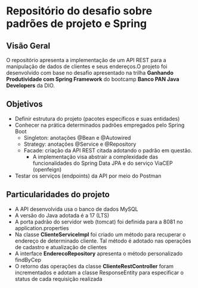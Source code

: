 # Repositório do desafio sobre padrões de projeto e Spring

## Visão Geral

O repositório apresenta a implementação de um API REST para a manipulação de dados de clientes e seus endereços.O projeto foi desenvolvido com base no desafio apresentado na trilha **Ganhando Produtividade com Spring Framework** do bootcamp **Banco PAN Java Developers** da DIO.  


## Objetivos

- Definir estrutura do projeto (pacotes específicos e suas entidades)
- Conhecer na prática determinados padrões empregados pelo Spring Boot
  - Singleton: anotações @Bean e @Autowired
  - Strategy: anotações @Service e @Repository
  - Facade: criação da API REST citada adotando o padrão em questão.
    - A implementação visa abstrair a complexidade das funcionalidades do Spring Data JPA e do serviço ViaCEP (openfeign)
- Testar os serviços (endpoints) da API por meio do Postman

## Particularidades do projeto

- A API desenvolvida usa o banco de dados MySQL
- A versão do Java adotada é a 17 (LTS)
- A porta padrão do servidor web (tomcat) foi definida para a 8081 no application.properties
- Na classe **ClienteServiceImpl** foi criado um método para recuperar o endereço de determinado cliente. Tal método é adotado nas operações de cadastro e atualização de clientes
- A interface **EnderecoRepository** apresenta o método personalizado findByCep
- O retorno das operações da classe **ClienteRestController** foram incrementados e adotam a classe ResponseEntity para especificar o status de cada requisição realizada

